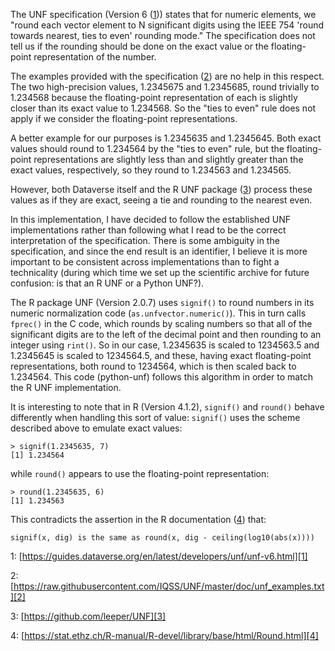 The UNF specification (Version 6 ([1])) states that for numeric
elements, we "round each vector element to N significant digits
using the IEEE 754 'round towards nearest, ties to even' rounding
mode."  The specification does not tell us if the rounding should
be done on the exact value or the floating-point representation of
the number.

The examples provided with the specification ([2]) are no help in
this respect.  The two high-precision values, 1.2345675 and
1.2345685, round trivially to 1.234568 because the floating-point
representation of each is slightly closer than its exact value to
1.234568.  So the "ties to even" rule does not apply if we consider
the floating-point representations.

A better example for our purposes is 1.2345635 and 1.2345645.  Both
exact values should round to 1.234564 by the "ties to even" rule,
but the floating-point representations are slightly less than and
slightly greater than the exact values, respectively, so they round
to 1.234563 and 1.234565.

However, both Dataverse itself and the R UNF package ([3]) process
these values as if they are exact, seeing a tie and rounding to the
nearest even.

In this implementation, I have decided to follow the established
UNF implementations rather than following what I read to be the
correct interpretation of the specification.  There is some ambiguity
in the specification, and since the end result is an identifier, I
believe it is more important to be consistent across implementations
than to fight a technicality (during which time we set up the
scientific archive for future confusion: is that an R UNF or a
Python UNF?).

The R package UNF (Version 2.0.7) uses `signif()` to round numbers
in its numeric normalization code (`as.unfvector.numeric()`).  This
in turn calls `fprec()` in the C code, which rounds by scaling
numbers so that all of the significant digits are to the left of
the decimal point and then rounding to an integer using `rint()`.  So
in our case, 1.2345635 is scaled to 1234563.5 and 1.2345645 is
scaled to 1234564.5, and these, having exact floating-point
representations, both round to 1234564, which is then scaled back
to 1.234564.  This code (python-unf) follows this algorithm in order
to match the R UNF implementation.

It is interesting to note that in R (Version 4.1.2), `signif()` and
`round()` behave differently when handling this sort of value: `signif()`
uses the scheme described above to emulate exact values:

    > signif(1.2345635, 7)
    [1] 1.234564

while `round()` appears to use the floating-point representation:

    > round(1.2345635, 6)
    [1] 1.234563

This contradicts the assertion in the R documentation ([4]) that:

    signif(x, dig) is the same as round(x, dig - ceiling(log10(abs(x))))

[1]: https://guides.dataverse.org/en/latest/developers/unf/unf-v6.html
1: [https://guides.dataverse.org/en/latest/developers/unf/unf-v6.html][1]

[2]: https://raw.githubusercontent.com/IQSS/UNF/master/doc/unf_examples.txt
2: [https://raw.githubusercontent.com/IQSS/UNF/master/doc/unf_examples.txt][2]

[3]: https://github.com/leeper/UNF
3: [https://github.com/leeper/UNF][3]

[4]: https://stat.ethz.ch/R-manual/R-devel/library/base/html/Round.html
4: [https://stat.ethz.ch/R-manual/R-devel/library/base/html/Round.html][4]

